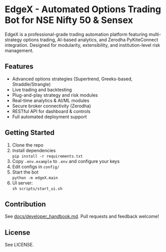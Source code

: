 # EdgeX - Automated Options Trading Bot for NSE Nifty 50 & Sensex

EdgeX is a professional-grade trading automation platform featuring multi-strategy options trading, AI-based analytics, and Zerodha PyKiteConnect integration. Designed for modularity, extensibility, and institution-level risk management.

## Features
- Advanced options strategies (Supertrend, Greeks-based, Straddle/Strangle)
- Live trading and backtesting
- Plug-and-play strategy and risk modules
- Real-time analytics & AI/ML modules
- Secure broker connectivity (Zerodha)
- RESTful API for dashboard & controls
- Full automated deployment support

## Getting Started

1. Clone the repo  
2. Install dependencies  
   `pip install -r requirements.txt`
3. Copy `.env.example` to `.env` and configure your keys
4. Edit configs in `config/`
5. Start the bot  
   `python -m edgeX.main`
6. UI server:  
   `sh scripts/start_ui.sh`

## Contribution

See [docs/developer_handbook.md](docs/developer_handbook.md).
Pull requests and feedback welcome!

## License  
See LICENSE.

